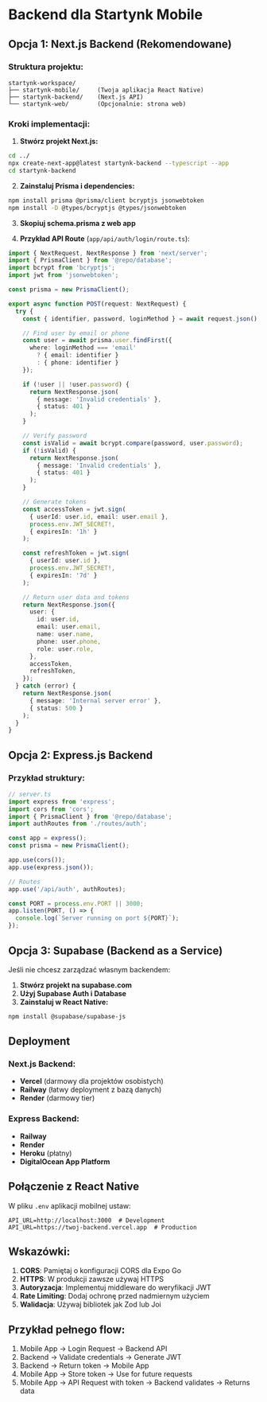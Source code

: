 # Backend dla Startynk Mobile

## Opcja 1: Next.js Backend (Rekomendowane)

### Struktura projektu:
```
startynk-workspace/
├── startynk-mobile/     (Twoja aplikacja React Native)
├── startynk-backend/    (Next.js API)
└── startynk-web/        (Opcjonalnie: strona web)
```

### Kroki implementacji:

1. **Stwórz projekt Next.js:**
```bash
cd ../
npx create-next-app@latest startynk-backend --typescript --app
cd startynk-backend
```

2. **Zainstaluj Prisma i dependencies:**
```bash
npm install prisma @prisma/client bcryptjs jsonwebtoken
npm install -D @types/bcryptjs @types/jsonwebtoken
```

3. **Skopiuj schema.prisma z web app**

4. **Przykład API Route** (`app/api/auth/login/route.ts`):
```typescript
import { NextRequest, NextResponse } from 'next/server';
import { PrismaClient } from '@repo/database';
import bcrypt from 'bcryptjs';
import jwt from 'jsonwebtoken';

const prisma = new PrismaClient();

export async function POST(request: NextRequest) {
  try {
    const { identifier, password, loginMethod } = await request.json();

    // Find user by email or phone
    const user = await prisma.user.findFirst({
      where: loginMethod === 'email' 
        ? { email: identifier }
        : { phone: identifier }
    });

    if (!user || !user.password) {
      return NextResponse.json(
        { message: 'Invalid credentials' },
        { status: 401 }
      );
    }

    // Verify password
    const isValid = await bcrypt.compare(password, user.password);
    if (!isValid) {
      return NextResponse.json(
        { message: 'Invalid credentials' },
        { status: 401 }
      );
    }

    // Generate tokens
    const accessToken = jwt.sign(
      { userId: user.id, email: user.email },
      process.env.JWT_SECRET!,
      { expiresIn: '1h' }
    );

    const refreshToken = jwt.sign(
      { userId: user.id },
      process.env.JWT_SECRET!,
      { expiresIn: '7d' }
    );

    // Return user data and tokens
    return NextResponse.json({
      user: {
        id: user.id,
        email: user.email,
        name: user.name,
        phone: user.phone,
        role: user.role,
      },
      accessToken,
      refreshToken,
    });
  } catch (error) {
    return NextResponse.json(
      { message: 'Internal server error' },
      { status: 500 }
    );
  }
}
```

## Opcja 2: Express.js Backend

### Przykład struktury:
```typescript
// server.ts
import express from 'express';
import cors from 'cors';
import { PrismaClient } from '@repo/database';
import authRoutes from './routes/auth';

const app = express();
const prisma = new PrismaClient();

app.use(cors());
app.use(express.json());

// Routes
app.use('/api/auth', authRoutes);

const PORT = process.env.PORT || 3000;
app.listen(PORT, () => {
  console.log(`Server running on port ${PORT}`);
});
```

## Opcja 3: Supabase (Backend as a Service)

Jeśli nie chcesz zarządzać własnym backendem:

1. **Stwórz projekt na supabase.com**
2. **Użyj Supabase Auth i Database**
3. **Zainstaluj w React Native:**
```bash
npm install @supabase/supabase-js
```

## Deployment

### Next.js Backend:
- **Vercel** (darmowy dla projektów osobistych)
- **Railway** (łatwy deployment z bazą danych)
- **Render** (darmowy tier)

### Express Backend:
- **Railway**
- **Render**
- **Heroku** (płatny)
- **DigitalOcean App Platform**

## Połączenie z React Native

W pliku `.env` aplikacji mobilnej ustaw:
```
API_URL=http://localhost:3000  # Development
API_URL=https://twoj-backend.vercel.app  # Production
```

## Wskazówki:

1. **CORS**: Pamiętaj o konfiguracji CORS dla Expo Go
2. **HTTPS**: W produkcji zawsze używaj HTTPS
3. **Autoryzacja**: Implementuj middleware do weryfikacji JWT
4. **Rate Limiting**: Dodaj ochronę przed nadmiernym użyciem
5. **Walidacja**: Używaj bibliotek jak Zod lub Joi

## Przykład pełnego flow:

1. Mobile App → Login Request → Backend API
2. Backend → Validate credentials → Generate JWT
3. Backend → Return token → Mobile App
4. Mobile App → Store token → Use for future requests
5. Mobile App → API Request with token → Backend validates → Returns data